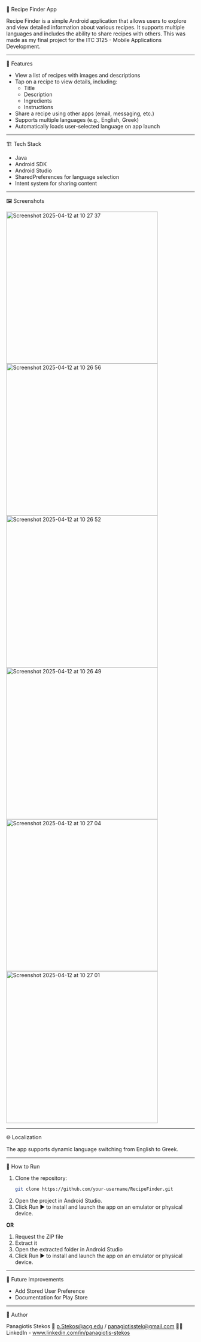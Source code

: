 🍝 Recipe Finder App

Recipe Finder is a simple Android application that allows users to explore and view detailed information about various recipes. It supports multiple languages and includes the ability to share recipes with others. This was made as my final project for the ITC 3125 - Mobile Applications Development.

---

📱 Features

- View a list of recipes with images and descriptions
- Tap on a recipe to view details, including:
  - Title
  - Description
  - Ingredients
  - Instructions
- Share a recipe using other apps (email, messaging, etc.)
- Supports multiple languages (e.g., English, Greek)
- Automatically loads user-selected language on app launch

---

🏗️ Tech Stack

- Java
- Android SDK
- Android Studio
- SharedPreferences for language selection
- Intent system for sharing content

---

🖼️ Screenshots

<img width="405" alt="Screenshot 2025-04-12 at 10 27 37" src="https://github.com/user-attachments/assets/36b876b0-df6b-4df4-ba15-e74c2b40f3b8" />
<img width="405" alt="Screenshot 2025-04-12 at 10 26 56" src="https://github.com/user-attachments/assets/f1370c23-379e-46f3-b314-97d07b608412" />
<img width="405" alt="Screenshot 2025-04-12 at 10 26 52" src="https://github.com/user-attachments/assets/3e0e7dc5-4e79-4100-ad05-a9338f0b7156" />
<img width="405" alt="Screenshot 2025-04-12 at 10 26 49" src="https://github.com/user-attachments/assets/94ea89f0-109d-4109-9933-7b6e9e0a2e3a" />
<img width="405" alt="Screenshot 2025-04-12 at 10 27 04" src="https://github.com/user-attachments/assets/f637c76c-b6bb-4a11-851e-4fbe9a53e16d" />
<img width="405" alt="Screenshot 2025-04-12 at 10 27 01" src="https://github.com/user-attachments/assets/5c1f579f-aedc-4be1-ab30-4ebdc5d75a91" />





---

🌐 Localization

The app supports dynamic language switching from English to Greek.

---

🚀 How to Run

1. Clone the repository:
   ```bash
   git clone https://github.com/your-username/RecipeFinder.git
   
2. Open the project in Android Studio.
3. Click Run ▶️ to install and launch the app on an emulator or physical device.

**OR**

1. Request the ZIP file
2. Extract it
3. Open the extracted folder in Android Studio
4. Click Run ▶️ to install and launch the app on an emulator or physical device.

---

🧪 Future Improvements

* Add Stored User Preference
* Documentation for Play Store

---

👤 Author

Panagiotis Stekos
📧 p.Stekos@acg.edu / panagiotisstek@gmail.com
🧑‍💻 LinkedIn - www.linkedin.com/in/panagiotis-stekos

